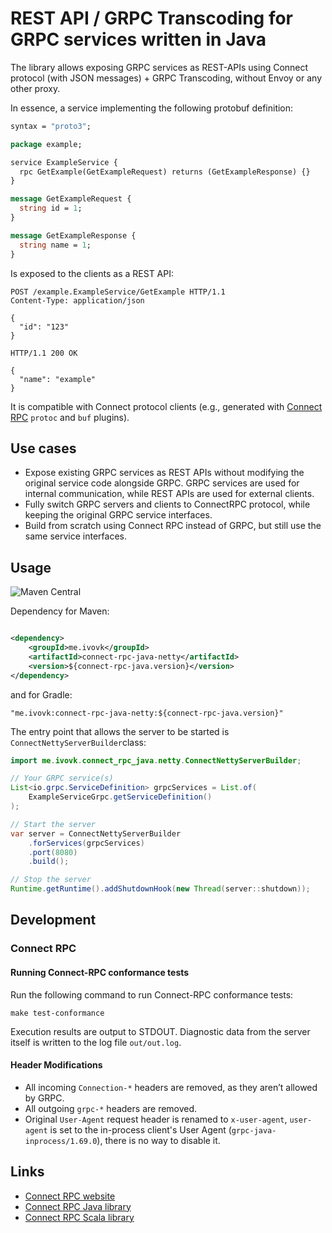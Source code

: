 # REST API / GRPC Transcoding for GRPC services written in Java

The library allows exposing GRPC services as REST-APIs using Connect protocol (with JSON messages) + GRPC Transcoding,
without Envoy or any other proxy.

In essence, a service implementing the following protobuf definition:

```protobuf
syntax = "proto3";

package example;

service ExampleService {
  rpc GetExample(GetExampleRequest) returns (GetExampleResponse) {}
}

message GetExampleRequest {
  string id = 1;
}

message GetExampleResponse {
  string name = 1;
}
```

Is exposed to the clients as a REST API:

```http
POST /example.ExampleService/GetExample HTTP/1.1
Content-Type: application/json

{
  "id": "123"
}

HTTP/1.1 200 OK

{
  "name": "example"
}
```

It is compatible with Connect protocol clients (e.g., generated with [Connect RPC](https://connectrpc.com) `protoc` and
`buf` plugins).

## Use cases

* Expose existing GRPC services as REST APIs without modifying the original service code alongside GRPC. GRPC services
  are used for internal communication, while REST APIs are used for external clients.
* Fully switch GRPC servers and clients to ConnectRPC protocol, while keeping the original GRPC service interfaces.
* Build from scratch using Connect RPC instead of GRPC, but still use the same service interfaces.

## Usage

![Maven Central](https://img.shields.io/maven-central/v/me.ivovk/connect-rpc-java-netty?style=flat-square&color=green)

Dependency for Maven:

```xml

<dependency>
    <groupId>me.ivovk</groupId>
    <artifactId>connect-rpc-java-netty</artifactId>
    <version>${connect-rpc-java.version}</version>
</dependency>
```

and for Gradle:

```
"me.ivovk:connect-rpc-java-netty:${connect-rpc-java.version}"
```

The entry point that allows the server to be started is `ConnectNettyServerBuilder`class:

```java
import me.ivovk.connect_rpc_java.netty.ConnectNettyServerBuilder;

// Your GRPC service(s)
List<io.grpc.ServiceDefinition> grpcServices = List.of(
    ExampleServiceGrpc.getServiceDefinition()
);

// Start the server
var server = ConnectNettyServerBuilder
    .forServices(grpcServices)
    .port(8080)
    .build();

// Stop the server
Runtime.getRuntime().addShutdownHook(new Thread(server::shutdown));
```

## Development

### Connect RPC

#### Running Connect-RPC conformance tests

Run the following command to run Connect-RPC conformance tests:

```shell
make test-conformance
```

Execution results are output to STDOUT.
Diagnostic data from the server itself is written to the log file `out/out.log`.

#### Header Modifications

* All incoming `Connection-*` headers are removed, as they aren’t allowed by GRPC.
* All outgoing `grpc-*` headers are removed.
* Original `User-Agent` request header is renamed to `x-user-agent`,
  `user-agent` is set to the in-process client's User Agent (`grpc-java-inprocess/1.69.0`),
  there is no way to disable it.

## Links

* [Connect RPC website](https://connectrpc.com)
* [Connect RPC Java library](https://github.com/igor-vovk/connect-rpc-java/)
* [Connect RPC Scala library](https://github.com/igor-vovk/connect-rpc-scala)